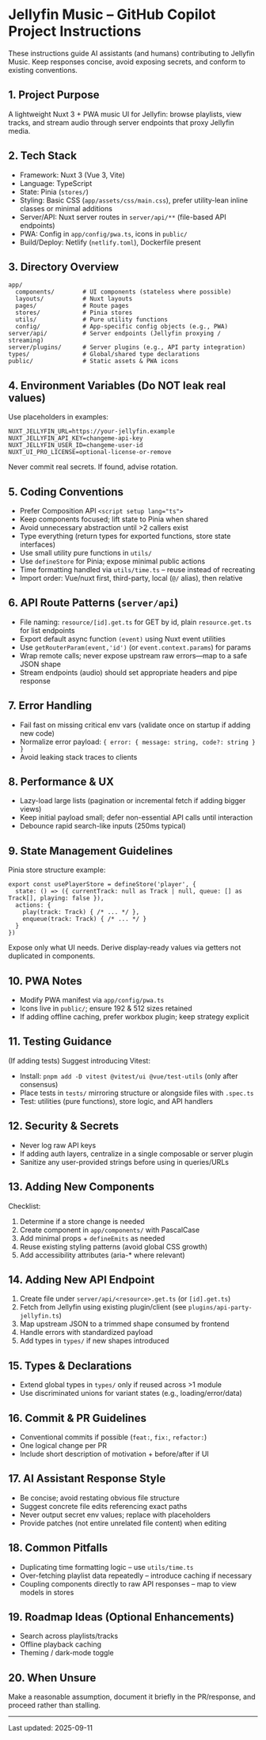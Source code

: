 # Jellyfin Music – GitHub Copilot Project Instructions

These instructions guide AI assistants (and humans) contributing to Jellyfin Music. Keep responses concise, avoid exposing secrets, and conform to existing conventions.

## 1. Project Purpose

A lightweight Nuxt 3 + PWA music UI for Jellyfin: browse playlists, view tracks, and stream audio through server endpoints that proxy Jellyfin media.

## 2. Tech Stack

- Framework: Nuxt 3 (Vue 3, Vite)
- Language: TypeScript
- State: Pinia (`stores/`)
- Styling: Basic CSS (`app/assets/css/main.css`), prefer utility-lean inline classes or minimal additions
- Server/API: Nuxt server routes in `server/api/**` (file-based API endpoints)
- PWA: Config in `app/config/pwa.ts`, icons in `public/`
- Build/Deploy: Netlify (`netlify.toml`), Dockerfile present

## 3. Directory Overview

```
app/
  components/        # UI components (stateless where possible)
  layouts/           # Nuxt layouts
  pages/             # Route pages
  stores/            # Pinia stores
  utils/             # Pure utility functions
  config/            # App-specific config objects (e.g., PWA)
server/api/          # Server endpoints (Jellyfin proxying / streaming)
server/plugins/      # Server plugins (e.g., API party integration)
types/               # Global/shared type declarations
public/              # Static assets & PWA icons
```

## 4. Environment Variables (Do NOT leak real values)

Use placeholders in examples:

```
NUXT_JELLYFIN_URL=https://your-jellyfin.example
NUXT_JELLYFIN_API_KEY=changeme-api-key
NUXT_JELLYFIN_USER_ID=changeme-user-id
NUXT_UI_PRO_LICENSE=optional-license-or-remove
```

Never commit real secrets. If found, advise rotation.

## 5. Coding Conventions

- Prefer Composition API `<script setup lang="ts">`
- Keep components focused; lift state to Pinia when shared
- Avoid unnecessary abstraction until >2 callers exist
- Type everything (return types for exported functions, store state interfaces)
- Use small utility pure functions in `utils/`
- Use `defineStore` for Pinia; expose minimal public actions
- Time formatting handled via `utils/time.ts` – reuse instead of recreating
- Import order: Vue/nuxt first, third-party, local (`@/` alias), then relative

## 6. API Route Patterns (`server/api`)

- File naming: `resource/[id].get.ts` for GET by id, plain `resource.get.ts` for list endpoints
- Export default async function `(event)` using Nuxt event utilities
- Use `getRouterParam(event,'id')` (or `event.context.params`) for params
- Wrap remote calls; never expose upstream raw errors—map to a safe JSON shape
- Stream endpoints (audio) should set appropriate headers and pipe response

## 7. Error Handling

- Fail fast on missing critical env vars (validate once on startup if adding new code)
- Normalize error payload: `{ error: { message: string, code?: string } }`
- Avoid leaking stack traces to clients

## 8. Performance & UX

- Lazy-load large lists (pagination or incremental fetch if adding bigger views)
- Keep initial payload small; defer non-essential API calls until interaction
- Debounce rapid search-like inputs (250ms typical)

## 9. State Management Guidelines

Pinia store structure example:

```
export const usePlayerStore = defineStore('player', {
  state: () => ({ currentTrack: null as Track | null, queue: [] as Track[], playing: false }),
  actions: {
    play(track: Track) { /* ... */ },
    enqueue(track: Track) { /* ... */ }
  }
})
```

Expose only what UI needs. Derive display-ready values via getters not duplicated in components.

## 10. PWA Notes

- Modify PWA manifest via `app/config/pwa.ts`
- Icons live in `public/`; ensure 192 & 512 sizes retained
- If adding offline caching, prefer workbox plugin; keep strategy explicit

## 11. Testing Guidance

(If adding tests) Suggest introducing Vitest:

- Install: `pnpm add -D vitest @vitest/ui @vue/test-utils` (only after consensus)
- Place tests in `tests/` mirroring structure or alongside files with `.spec.ts`
- Test: utilities (pure functions), store logic, and API handlers

## 12. Security & Secrets

- Never log raw API keys
- If adding auth layers, centralize in a single composable or server plugin
- Sanitize any user-provided strings before using in queries/URLs

## 13. Adding New Components

Checklist:

1. Determine if a store change is needed
2. Create component in `app/components/` with PascalCase
3. Add minimal props + `defineEmits` as needed
4. Reuse existing styling patterns (avoid global CSS growth)
5. Add accessibility attributes (aria-\* where relevant)

## 14. Adding New API Endpoint

1. Create file under `server/api/<resource>.get.ts` (or `[id].get.ts`)
2. Fetch from Jellyfin using existing plugin/client (see `plugins/api-party-jellyfin.ts`)
3. Map upstream JSON to a trimmed shape consumed by frontend
4. Handle errors with standardized payload
5. Add types in `types/` if new shapes introduced

## 15. Types & Declarations

- Extend global types in `types/` only if reused across >1 module
- Use discriminated unions for variant states (e.g., loading/error/data)

## 16. Commit & PR Guidelines

- Conventional commits if possible (`feat:`, `fix:`, `refactor:`)
- One logical change per PR
- Include short description of motivation + before/after if UI

## 17. AI Assistant Response Style

- Be concise; avoid restating obvious file structure
- Suggest concrete file edits referencing exact paths
- Never output secret env values; replace with placeholders
- Provide patches (not entire unrelated file content) when editing

## 18. Common Pitfalls

- Duplicating time formatting logic – use `utils/time.ts`
- Over-fetching playlist data repeatedly – introduce caching if necessary
- Coupling components directly to raw API responses – map to view models in stores

## 19. Roadmap Ideas (Optional Enhancements)

- Search across playlists/tracks
- Offline playback caching
- Theming / dark-mode toggle

## 20. When Unsure

Make a reasonable assumption, document it briefly in the PR/response, and proceed rather than stalling.

---

Last updated: 2025-09-11
